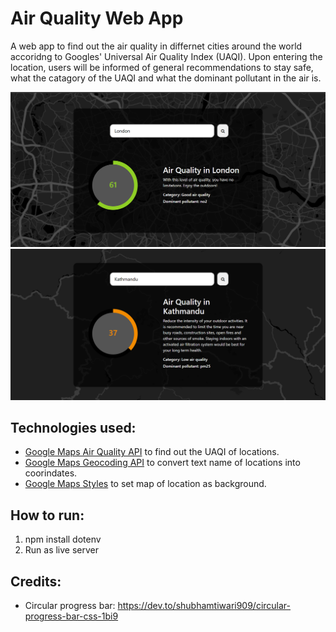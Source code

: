 # Air Quality Web App

A web app to find out the air quality in differnet cities around the world accoridng to Googles' Universal Air Quality Index (UAQI). Upon entering the location, users will be informed of general recommendations to stay safe, what the catagory of the UAQI and what the dominant pollutant in the air is.

![Example of air quality in London](https://github.com/Sraddheya/air_quality_web_app/blob/main/londonExample.png)
![Example of air quality in Kathmandu](https://github.com/Sraddheya/air_quality_web_app/blob/main/kathmanduExample.png)

## Technologies used:

- [Google Maps Air Quality API](https://developers.google.com/maps/documentation/air-quality?_gl=1*19ofxif*_up*MQ..*_ga*NDY5MjcxNTU2LjE3MDc4MzIzODQ.*_ga_NRWSTWS78N*MTcwNzgzNjAzOC4yLjAuMTcwNzgzNjAzOC4wLjAuMA) to find out the UAQI of locations.
- [Google Maps Geocoding API](https://developers.google.com/maps/documentation/geocoding?_gl=1*1gnvjui*_up*MQ..*_ga*NDY5MjcxNTU2LjE3MDc4MzIzODQ.*_ga_NRWSTWS78N*MTcwNzgzNjAzOC4yLjAuMTcwNzgzNjAzOC4wLjAuMA) to convert text name of locations into coorindates.
- [Google Maps Styles](https://mapstyle.withgoogle.com/) to set map of location as background.

## How to run:

1. npm install dotenv
2. Run as live server

## Credits:

- Circular progress bar: https://dev.to/shubhamtiwari909/circular-progress-bar-css-1bi9
